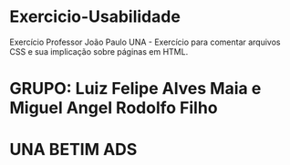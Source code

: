 # Exercicio-Usabilidade
Exercício Professor João Paulo UNA - Exercício para comentar arquivos CSS e sua implicação sobre páginas em HTML.
# GRUPO: Luiz Felipe Alves Maia e Miguel Angel Rodolfo Filho
# UNA BETIM ADS
